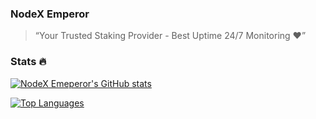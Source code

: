 ### NodeX Emperor

> “Your Trusted Staking Provider - Best Uptime 24/7 Monitoring ❤️”


### Stats 🔥
[![NodeX Emeperor's GitHub stats](https://github-readme-stats.vercel.app/api?username=nodexcapital&show_icons=true&theme=dark)](https://github.com/anuraghazra/github-readme-stats)



[![Top Languages](https://github-readme-stats.vercel.app/api/top-langs/?username=nodexcapital&layout=compact&theme=dark)](https://github.com/anuraghazra/github-readme-stats)
